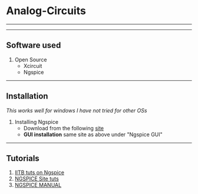 # Analog-Circuits

---
---
## Software used
1. Open Source
     * Xcircuit
     * Ngspice

---
## Installation
*This works well for windows I have not tried for other OSs*
1. Installing Ngspice 
    * Download from the following [site](http://ngspice.sourceforge.net/download.html#bin1)
    * **GUI installation** same site as above under "Ngspice GUI" 


---
## Tutorials
1. [IITB tuts on Ngspice](https://www.youtube.com/watch?v=r5qZhJfwRLU)
2. [NGSPICE Site tuts](http://ngspice.sourceforge.net/ngspice-tutorial.html)
3. [NGSPICE MANUAL](ngspice-34-manual.pdf)